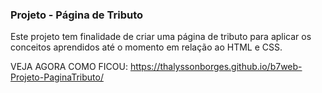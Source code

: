 ### Projeto - Página de Tributo

Este projeto tem finalidade de criar uma página de tributo para aplicar os conceitos aprendidos até o momento em relação ao HTML e CSS.



VEJA AGORA COMO FICOU: https://thalyssonborges.github.io/b7web-Projeto-PaginaTributo/

